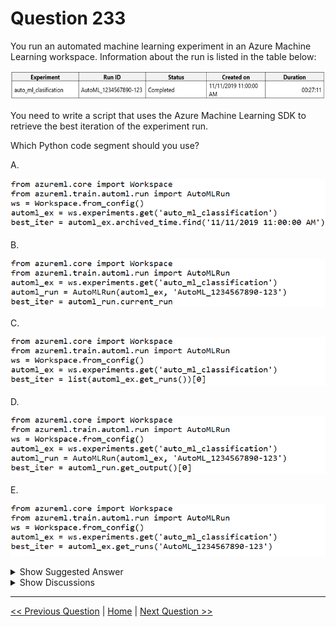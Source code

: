 # Question 233

You run an automated machine learning experiment in an Azure Machine Learning workspace. Information about the run is listed in the table below:

![Question Image](../images/q233_q_0023100001.png)

You need to write a script that uses the Azure Machine Learning SDK to retrieve the best iteration of the experiment run.

Which Python code segment should you use?

A.

![Question Image](../images/q233_q_0023100002.png)

B.

![Question Image](../images/q233_q_0023100003.png)

C.

![Question Image](../images/q233_q_0023100004.png)

D.

![Question Image](../images/q233_q_0023200001.png)

E.

![Question Image](../images/q233_q_0023200002.png)

<details>
  <summary>Show Suggested Answer</summary>

<strong>D</strong><br>

<p>The get_output method on automl_classifier returns the best run and the fitted model for the last invocation. Overloads on get_output allow you to retrieve the best run and fitted model for any logged metric or for a particular iteration.</p>
<p>In [ ]:</p>
<p>best_run, fitted_model = local_run.get_output()</p>
<p>Reference:</p>
<p>https://notebooks.azure.com/azureml/projects/azureml-getting-started/html/how-to-use-azureml/automated-machine-learning/classification-with-deployment/auto- ml-classification-with-deployment.ipynb</p>

</details>

<details>
  <summary>Show Discussions</summary>

<blockquote><p><strong>G14th</strong> <code>(Thu 12 May 2022 15:09)</code> - <em>Upvotes: 11</em></p><p>answer is correct</p></blockquote>
<blockquote><p><strong>dev2dev</strong> <code>(Sun 20 Mar 2022 05:07)</code> - <em>Upvotes: 9</em></p><p>check section &quot;Retrieve the best model&quot;
https://docs.microsoft.com/en-us/azure/machine-learning/tutorial-auto-train-models</p></blockquote>
<blockquote><p><strong>james2033</strong> <code>(Sat 19 Oct 2024 02:42)</code> - <em>Upvotes: 2</em></p><p>This question is out-of-date, obsoleted since Microsoft release Azure SDK Machine Learning SDK v2. Should be

from azure.ai.ml import ...

not

from azureml.core import Dataset

Reference: https://github.com/Azure/azure-sdk-for-python/tree/azure-ai-ml_1.11.1/sdk/ml/azure-ai-ml#authenticate-the-client

https://learn.microsoft.com/en-us/python/api/azure-ai-ml/azure.ai.ml.automl.trainingsettings?view=azure-python</p></blockquote>

<blockquote><p><strong>RamundiGR</strong> <code>(Tue 06 Feb 2024 20:23)</code> - <em>Upvotes: 1</em></p><p>answer is correct</p></blockquote>
<blockquote><p><strong>hargur</strong> <code>(Thu 20 Oct 2022 09:47)</code> - <em>Upvotes: 3</em></p><p>on 19Oct2021</p></blockquote>
<blockquote><p><strong>hargur</strong> <code>(Thu 20 Oct 2022 09:46)</code> - <em>Upvotes: 2</em></p><p>on 19Oct2021</p></blockquote>
<blockquote><p><strong>VJPrakash</strong> <code>(Thu 11 Aug 2022 16:24)</code> - <em>Upvotes: 3</em></p><p>on exam in August 2021</p></blockquote>
<blockquote><p><strong>ACSC</strong> <code>(Fri 08 Apr 2022 12:18)</code> - <em>Upvotes: 5</em></p><p>Answer is correct: use get_output()</p></blockquote>

</details>

---

[<< Previous Question](question_232.md) | [Home](../index.md) | [Next Question >>](question_234.md)
